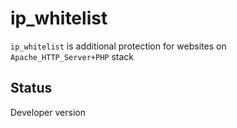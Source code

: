 ip\_whitelist
=============

``ip_whitelist`` is additional protection for websites on ``Apache_HTTP_Server+PHP`` stack

Status
------

Developer version
